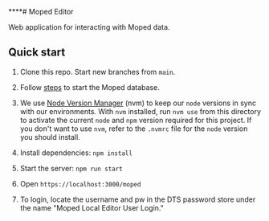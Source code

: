 ****# Moped Editor

Web application for interacting with Moped data.

## Quick start

1. Clone this repo. Start new branches from `main`.

2. Follow [steps](https://github.com/cityofaustin/atd-moped/tree/main/moped-database#readme) to start the Moped database.

3. We use [Node Version Manager](https://github.com/nvm-sh/nvm) (nvm) to keep our `node` versions in sync with our environments. With `nvm` installed, run `nvm use` from this directory to activate the current `node` and `npm` version required for this project. If you don't want to use `nvm`, refer to the `.nvmrc` file for the `node` version you should install.

4. Install dependencies: `npm install`

5. Start the server: `npm run start`

6. Open `https://localhost:3000/moped`

7. To login, locate the username and pw in the DTS password store under the name "Moped Local Editor User Login."
